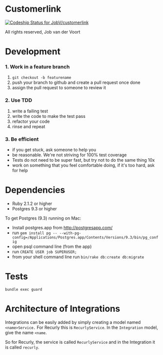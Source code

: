 # Customerlink

[ ![Codeship Status for JobV/customerlink](https://www.codeship.io/projects/4a525530-2479-0132-1117-12e55c6fdf6c/status)](https://www.codeship.io/projects/36867)

All rights reserved, Job van der Voort

# Development

### 1. Work in a feature branch

1. `git checkout -b featurename`
2. push your branch to github and create a pull request once done
3. assign the pull request to someone to review it

### 2. Use TDD

1. write a failing test
2. write the code to make the test pass
3. refactor your code
4. rinse and repeat

### 3. Be efficient

- if you get stuck, ask someone to help you
- be reasonable. We're not striving for 100% test coverage
- Tests do not need to be super fast, but try not to do the same thing 10x
- work on something that you feel comfortable doing, if it's too hard, ask for help

# Dependencies

- Ruby 2.1.2 or higher
- Postgres 9.3 or higher

To get Postgres (9.3) running on Mac:
- Install postgres.app from http://postgresapp.com/
- run `gem install pg -- --with-pg-config=/Applications/Postgres.app/Contents/Versions/9.3/bin/pg_config`
- open psql command line (from the app)
- run `CREATE USER job SUPERUSER;`
- from your shell command line run `bin/rake db:create db:migrate`

# Tests

`bundle exec guard`

# Architecture of Integrations

Integrations can be easily added by simply creating a model named `<name>Service.`
For Recurly this is `RecurlyService`. In the `Integration` model, give the name `<name`.

So for Recurly, the service is called `RecurlyService` and in the Integration it is called `recurly`.
